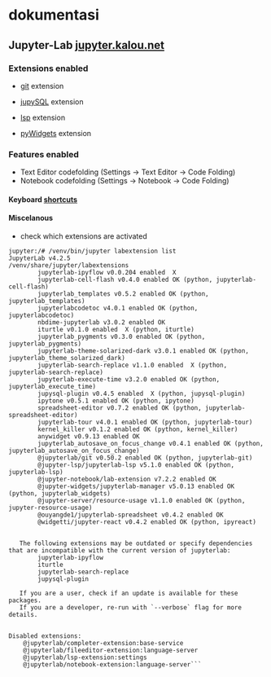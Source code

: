 # dokumentasi

## Jupyter-Lab [jupyter.kalou.net](https://jupyter.kalou.net)

### Extensions enabled

- [git](https://blog.reviewnb.com/jupyterlab-git-extension/) extension

- [jupySQL](https://jupysql.ploomber.io/en/latest/quick-start.html) extension

- [lsp](https://github.com/krassowski/jupyterlab-lsp) extension

- [pyWidgets](https://ipywidgets.readthedocs.io/en/latest) extension

### Features enabled

- Text Editor codefolding (Settings -> Text Editor -> Code Folding)
- Notebook codefolding (Settings -> Notebook -> Code Folding)

#### Keyboard [shortcuts](https://jupyter-contrib-nbextensions.readthedocs.io/en/latest/nbextensions/navigation-hotkeys/readme.html)



#### Miscelanous

- check which extensions are activated

```
jupyter:/# /venv/bin/jupyter labextension list
JupyterLab v4.2.5
/venv/share/jupyter/labextensions
        jupyterlab-ipyflow v0.0.204 enabled  X
        jupyterlab-cell-flash v0.4.0 enabled OK (python, jupyterlab-cell-flash)
        jupyterlab_templates v0.5.2 enabled OK (python, jupyterlab_templates)
        jupyterlabcodetoc v4.0.1 enabled OK (python, jupyterlabcodetoc)
        nbdime-jupyterlab v3.0.2 enabled OK
        iturtle v0.1.0 enabled  X (python, iturtle)
        jupyterlab_pygments v0.3.0 enabled OK (python, jupyterlab_pygments)
        jupyterlab-theme-solarized-dark v3.0.1 enabled OK (python, jupyterlab_theme_solarized_dark)
        jupyterlab-search-replace v1.1.0 enabled  X (python, jupyterlab-search-replace)
        jupyterlab-execute-time v3.2.0 enabled OK (python, jupyterlab_execute_time)
        jupysql-plugin v0.4.5 enabled  X (python, jupysql-plugin)
        ipytone v0.5.1 enabled OK (python, ipytone)
        spreadsheet-editor v0.7.2 enabled OK (python, jupyterlab-spreadsheet-editor)
        jupyterlab-tour v4.0.1 enabled OK (python, jupyterlab-tour)
        kernel_killer v0.1.2 enabled OK (python, kernel_killer)
        anywidget v0.9.13 enabled OK
        jupyterlab_autosave_on_focus_change v0.4.1 enabled OK (python, jupyterlab_autosave_on_focus_change)
        @jupyterlab/git v0.50.2 enabled OK (python, jupyterlab-git)
        @jupyter-lsp/jupyterlab-lsp v5.1.0 enabled OK (python, jupyterlab-lsp)
        @jupyter-notebook/lab-extension v7.2.2 enabled OK
        @jupyter-widgets/jupyterlab-manager v5.0.13 enabled OK (python, jupyterlab_widgets)
        @jupyter-server/resource-usage v1.1.0 enabled OK (python, jupyter-resource-usage)
        @ouyangde1/jupyterlab-spreadsheet v0.4.2 enabled OK
        @widgetti/jupyter-react v0.4.2 enabled OK (python, ipyreact)


   The following extensions may be outdated or specify dependencies that are incompatible with the current version of jupyterlab:
        jupyterlab-ipyflow
        iturtle
        jupyterlab-search-replace
        jupysql-plugin

   If you are a user, check if an update is available for these packages.
   If you are a developer, re-run with `--verbose` flag for more details.


Disabled extensions:
    @jupyterlab/completer-extension:base-service
    @jupyterlab/fileeditor-extension:language-server
    @jupyterlab/lsp-extension:settings
    @jupyterlab/notebook-extension:language-server```

